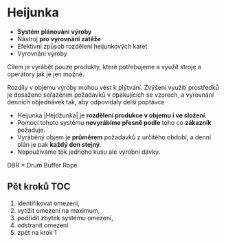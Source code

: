 # Heijunka

- **Systém plánování výroby**
- Nástroj **pro vyrovnání zátěže**
- Efektivní způsob rozdělení heijunkových karet
- Vyrovnání výroby

Cílem je vyrábět pouze produkty, které potřebujeme a využít stroje a operátory jak je jen možné.

Rozdíly v objemu výroby mohou vést k plýtvání. Zvýšení využití prostředků je dosaženo seřazením požadavků v opakujících se vzorech, a vyrovnání denních objednávek tak, aby odpovídaly delší poptávce

- Heijunka |Hejdžunka| je **rozdělení produkce v objemu i ve složení**.
- Pomocí tohoto systému **nevyrábíme přesně podle** toho co **zákazník** požaduje.
- Vyráběný objem je **průměrem** požadavků z určitého
období, a denní plán je pak **každý den stejný**.
- Nepoužíváme tok jednoho kusu ale výrobní dávky.

DBR = Drum Buffer Rope

## Pět kroků TOC

1. identifikovat omezení,
1. vytížit omezení na maximum,
1. podřídit zbytek systému omezení,
1. odstranit omezení
1. zpět na krok 1

